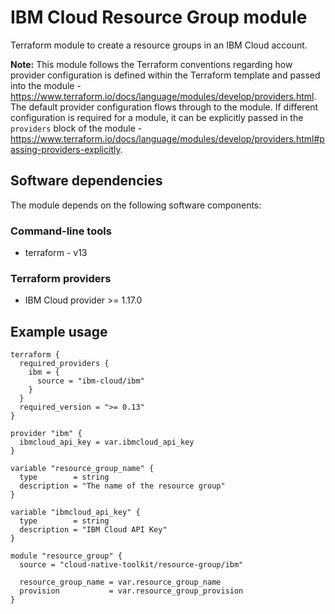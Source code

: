 # IBM Cloud Resource Group module

Terraform module to create a resource groups in an IBM Cloud account.

**Note:** This module follows the Terraform conventions regarding how provider configuration is defined within the Terraform template and passed into the module - https://www.terraform.io/docs/language/modules/develop/providers.html. The default provider configuration flows through to the module. If different configuration is required for a module, it can be explicitly passed in the `providers` block of the module - https://www.terraform.io/docs/language/modules/develop/providers.html#passing-providers-explicitly.

## Software dependencies

The module depends on the following software components:

### Command-line tools

- terraform - v13

### Terraform providers

- IBM Cloud provider >= 1.17.0

## Example usage

```hcl-terraform
terraform {
  required_providers {
    ibm = {
      source = "ibm-cloud/ibm"
    }
  }
  required_version = ">= 0.13"
}

provider "ibm" {
  ibmcloud_api_key = var.ibmcloud_api_key
}

variable "resource_group_name" {
  type        = string
  description = "The name of the resource group"
}

variable "ibmcloud_api_key" {
  type        = string
  description = "IBM Cloud API Key"
}

module "resource_group" {
  source = "cloud-native-toolkit/resource-group/ibm"

  resource_group_name = var.resource_group_name
  provision           = var.resource_group_provision
}
```
